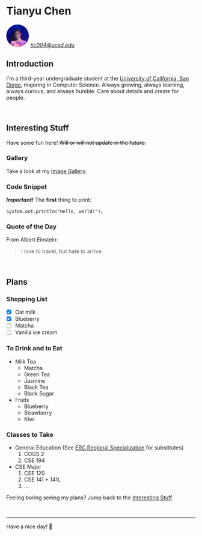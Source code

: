 # Tianyu Chen

<img src="other-images/personal_pic.png" alt="Tianyu Chen picture" width="60"/> *tic004@ucsd.edu*

## Introduction
I'm a third-year undergraduate student at the [University of California, San Diego](https://ucsd.edu/), majoring in Computer Science. Always growing, always learning, always curious, and always humble. Care about details and create for people.

<br>

## Interesting Stuff
Have some fun here! ~~Will or will not update in the future.~~

### Gallery
Take a look at my [Image Gallery](./gallery.md).

### Code Snippet
***Important!*** The **first** thing to print:
```
System.out.println("Hello, world!");
```

### Quote of the Day
From Albert Einstein:
>I love to travel, but hate to arrive.

<br>

## Plans

### Shopping List
- [x] Oat milk
- [x] Blueberry
- [ ] Matcha
- [ ] Vanilla ice cream

### To Drink and to Eat
- Milk Tea
  - Matcha
  - Green Tea
  - Jasmine
  - Black Tea
  - Black Sugar
- Fruits
  - Blueberry
  - Strawberry
  - Kiwi

### Classes to Take
- General Education (See [ERC Regional Specialization](https://roosevelt.ucsd.edu/academics/gen-ed/all-regions/americas-multi-ethnic-united-states.html) for substitutes)
  1. COGS 2
  2. CSE 194
- CSE Major
  1. CSE 120
  2. CSE 141 + 141L
  3. ...

Feeling boring seeing my plans? Jump back to the [Interesting Stuff](#interesting-stuff).

<br>
<hr>
Have a nice day! 🥰
